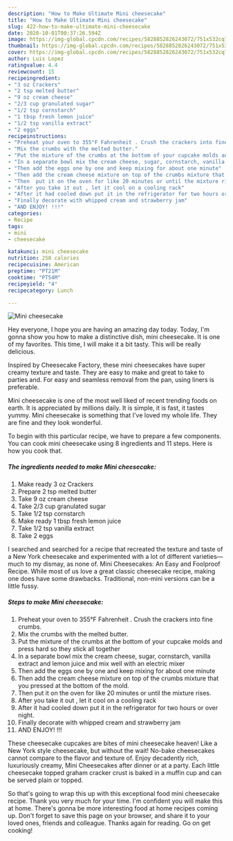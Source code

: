 ```yaml
---
description: "How to Make Ultimate Mini cheesecake"
title: "How to Make Ultimate Mini cheesecake"
slug: 422-how-to-make-ultimate-mini-cheesecake
date: 2020-10-01T00:37:26.594Z
image: https://img-global.cpcdn.com/recipes/5828852826243072/751x532cq70/mini-cheesecake-recipe-main-photo.jpg
thumbnail: https://img-global.cpcdn.com/recipes/5828852826243072/751x532cq70/mini-cheesecake-recipe-main-photo.jpg
cover: https://img-global.cpcdn.com/recipes/5828852826243072/751x532cq70/mini-cheesecake-recipe-main-photo.jpg
author: Luis Lopez
ratingvalue: 4.4
reviewcount: 15
recipeingredient:
- "3 oz Crackers"
- "2 tsp melted butter"
- "9 oz cream cheese"
- "2/3 cup granulated sugar"
- "1/2 tsp cornstarch"
- "1 tbsp fresh lemon juice"
- "1/2 tsp vanilla extract"
- "2 eggs"
recipeinstructions:
- "Preheat your oven to 355°F Fahrenheit . Crush the crackers into fine crumbs."
- "Mix the crumbs with the melted butter."
- "Put the mixture of the crumbs at the bottom of your cupcake molds and press hard so they stick all together"
- "In a separate bowl mix the cream cheese, sugar, cornstarch, vanilla extract and lemon juice and mix well with an electric mixer"
- "Then add the eggs one by one and keep mixing for about one minute"
- "Then add the cream cheese mixture on top of the crumbs mixture that you pressed at the bottom of the mold."
- "Then  put it on the oven for like 20 minutes or until the mixture rises."
- "After you take it out , let it cool on a cooling rack"
- "After it had cooled down put it in the refrigerator for two hours or over night."
- "Finally decorate with whipped cream and strawberry jam"
- "AND ENJOY! !!!"
categories:
- Recipe
tags:
- mini
- cheesecake

katakunci: mini cheesecake 
nutrition: 258 calories
recipecuisine: American
preptime: "PT21M"
cooktime: "PT54M"
recipeyield: "4"
recipecategory: Lunch

---
```



![Mini cheesecake](https://img-global.cpcdn.com/recipes/5828852826243072/751x532cq70/mini-cheesecake-recipe-main-photo.jpg)

Hey everyone, I hope you are having an amazing day today. Today, I'm gonna show you how to make a distinctive dish, mini cheesecake. It is one of my favorites. This time, I will make it a bit tasty. This will be really delicious.

Inspired by Cheesecake Factory, these mini cheesecakes have super creamy texture and taste. They are easy to make and great to take to parties and. For easy and seamless removal from the pan, using liners is preferable.

Mini cheesecake is one of the most well liked of recent trending foods on earth. It is appreciated by millions daily. It is simple, it is fast, it tastes yummy. Mini cheesecake is something that I've loved my whole life. They are fine and they look wonderful.


To begin with this particular recipe, we have to prepare a few components. You can cook mini cheesecake using 8 ingredients and 11 steps. Here is how you cook that.

<!--inarticleads1-->

##### The ingredients needed to make Mini cheesecake:

1. Make ready 3 oz Crackers
1. Prepare 2 tsp melted butter
1. Take 9 oz cream cheese
1. Take 2/3 cup granulated sugar
1. Take 1/2 tsp cornstarch
1. Make ready 1 tbsp fresh lemon juice
1. Take 1/2 tsp vanilla extract
1. Take 2 eggs


I searched and searched for a recipe that recreated the texture and taste of a New York cheesecake and experimented with a lot of different varieties—much to my dismay, as none of. Mini Cheesecakes: An Easy and Foolproof Recipe. While most of us love a great classic cheesecake recipe, making one does have some drawbacks. Traditional, non-mini versions can be a little fussy. 

<!--inarticleads2-->

##### Steps to make Mini cheesecake:

1. Preheat your oven to 355°F Fahrenheit . Crush the crackers into fine crumbs.
1. Mix the crumbs with the melted butter.
1. Put the mixture of the crumbs at the bottom of your cupcake molds and press hard so they stick all together
1. In a separate bowl mix the cream cheese, sugar, cornstarch, vanilla extract and lemon juice and mix well with an electric mixer
1. Then add the eggs one by one and keep mixing for about one minute
1. Then add the cream cheese mixture on top of the crumbs mixture that you pressed at the bottom of the mold.
1. Then  put it on the oven for like 20 minutes or until the mixture rises.
1. After you take it out , let it cool on a cooling rack
1. After it had cooled down put it in the refrigerator for two hours or over night.
1. Finally decorate with whipped cream and strawberry jam
1. AND ENJOY! !!!


These cheesecake cupcakes are bites of mini cheesecake heaven! Like a New York style cheesecake, but without the wait! No-bake cheesecakes cannot compare to the flavor and texture of. Enjoy decadently rich, luxuriously creamy, Mini Cheesecakes after dinner or at a party. Each little cheesecake topped graham cracker crust is baked in a muffin cup and can be served plain or topped. 

So that's going to wrap this up with this exceptional food mini cheesecake recipe. Thank you very much for your time. I'm confident you will make this at home. There's gonna be more interesting food at home recipes coming up. Don't forget to save this page on your browser, and share it to your loved ones, friends and colleague. Thanks again for reading. Go on get cooking!
